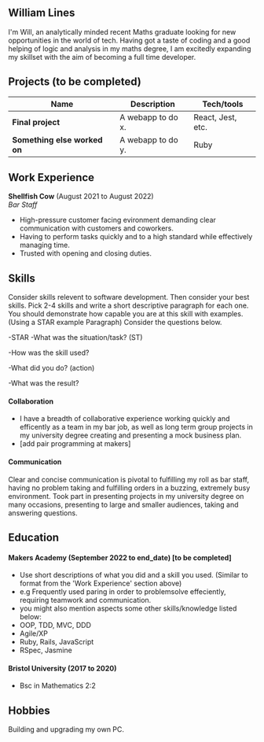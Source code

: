 ## William Lines

I'm Will, an analytically minded recent Maths graduate looking for new opportunities in the world of tech. Having got a taste of coding and a good helping of logic and analysis in my maths degree, I am excitedly expanding my skillset with the aim of becoming a full time developer.

## Projects (to be completed)

| Name                         | Description       | Tech/tools        |
| ---------------------------- | ----------------- | ----------------- |
| **Final project**            | A webapp to do x. | React, Jest, etc. |
| **Something else worked on** | A webapp to do y. | Ruby              |

## Work Experience

**Shellfish Cow** (August 2021 to August 2022)  
_Bar Staff_

- High-pressure customer facing evironment demanding clear communication with customers and coworkers.
- Having to perform tasks quickly and to a high standard while effectively managing time.
- Trusted with opening and closing duties.

## Skills

Consider skills relevent to software development. Then consider your best skills. Pick 2-4 skills and write a short descriptive paragraph for each one. You should demonstrate how capable you are at this skill with examples.
(Using a STAR example Paragraph) Consider the questions below.

-STAR
-What was the situation/task? (ST)

-How was the skill used?

-What did you do? (action)

-What was the result?


#### Collaboration

- I have a breadth of collaborative experience working quickly and efficently as a team in my bar job, as well as long term group projects in my university degree creating and presenting a mock business plan.
- [add pair programming at makers]

#### Communication

Clear and concise communication is pivotal to fulfilling my roll as bar staff, having no problem taking and fulfilling orders in a buzzing, extremely busy environment. Took part in presenting projects in my university degree on many occasions, presenting to large and smaller audiences, taking and answering questions.

## Education

#### Makers Academy (September 2022 to end_date) [to be completed]
- Use short descriptions of what you did and a skill you used. (Similar to format from the 'Work Experience' section above)
- e.g Frequently used paring in order to problemsolve effeciently, requiring teamwork and communication.
- you might also mention aspects some other skills/knowledge listed below: 
- OOP, TDD, MVC, DDD
- Agile/XP
- Ruby, Rails, JavaScript
- RSpec, Jasmine

#### Bristol University (2017 to 2020)

- Bsc in Mathematics 2:2



## Hobbies

Building and upgrading my own PC.
